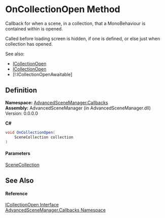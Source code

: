 # OnCollectionOpen Method

Callback for when a scene, in a collection, that a MonoBehaviour is contained within is opened.

Called before loading screen is hidden, if one is defined, or else just when collection has opened.

See also:

* [ICollectionOpen](T_AdvancedSceneManager_Callbacks_ICollectionOpen.md)
* [ICollectionOpen](T_AdvancedSceneManager_Callbacks_ICollectionOpen.md)
* \[!:ICollectionOpenAwaitable]

## Definition

**Namespace:** [AdvancedSceneManager.Callbacks](N_AdvancedSceneManager_Callbacks.md)\
**Assembly:** AdvancedSceneManager (in AdvancedSceneManager.dll) Version: 0.0.0.0

**C#**

```c#
void OnCollectionOpen(
	SceneCollection collection
)
```

#### Parameters

&#x20; [SceneCollection](T_AdvancedSceneManager_Models_SceneCollection.md)&#x20;

## See Also

#### Reference

[ICollectionOpen Interface](T_AdvancedSceneManager_Callbacks_ICollectionOpen.md)\
[AdvancedSceneManager.Callbacks Namespace](N_AdvancedSceneManager_Callbacks.md)
